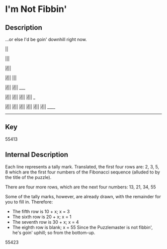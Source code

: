 # I'm Not Fibbin'

Description
------------
...or else I'd be goin' downhill right now.

||

|||

||̸||

||̸|| |||

||̸|| ||̸|| ___

||̸|| ||̸|| ||̸|| ||̸|| _

||̸|| ||̸|| ||̸|| ||̸|| ||̸|| ||̸|| ____

____ ____ ____ ____ ____ ____ ____ ____ ____ ____ ____  



Key
---------
55413

Internal Description
--------------------
Each line represents a tally mark.
Translated, the first four rows are:
2, 3, 5, 8
which are the first four numbers of the Fibonacci sequence (alluded to by the title of the puzzle).

There are four more rows, which are the next four numbers:
13, 21, 34, 55

Some of the tally marks, however, are already drawn, with the remainder for you to fill in.
Therefore:
- The fifth row is 10 + x; x = 3
- The sixth row is 20 + x; x = 1
- The seventh row is 30 + x; x = 4
- The eighth row is blank; x = 55
Since the Puzzlemaster is not fibbin', he's goin' uphill; so from the bottom-up.

55423
